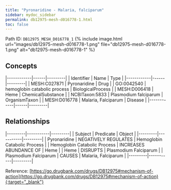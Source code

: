 ```yaml
---
title: "Pyronaridine - Malaria, falciparum"
sidebar: mydoc_sidebar
permalink: db12975-mesh-d016778-1.html
toc: false 
---
```



Path ID: `DB12975_MESH_D016778_1`
{% include image.html url="images/db12975-mesh-d016778-1.png" file="db12975-mesh-d016778-1.png" alt="db12975-mesh-d016778-1" %}

## Concepts

|------------|------|---------|
| Identifier | Name | Type    |
|------------|------|---------|
| MESH:C027871 | Pyronaridine | Drug |
| GO:0042540 | hemoglobin catabolic process | BiologicalProcess |
| MESH:D006418 | Heme | ChemicalSubstance |
| NCBITaxon:5833 | Plasmodium falciparum | OrganismTaxon |
| MESH:D016778 | Malaria, Falciparum | Disease |
|------------|------|---------|

## Relationships

|---------|-----------|---------|
| Subject | Predicate | Object  |
|---------|-----------|---------|
| Pyronaridine | NEGATIVELY REGULATES | Hemoglobin Catabolic Process |
| Hemoglobin Catabolic Process | INCREASES ABUNDANCE OF | Heme |
| Heme | DISRUPTS | Plasmodium Falciparum |
| Plasmodium Falciparum | CAUSES | Malaria, Falciparum |
|---------|-----------|---------|

Reference: [https://go.drugbank.com/drugs/DB12975#mechanism-of-action](https://go.drugbank.com/drugs/DB12975#mechanism-of-action){:target="_blank"}